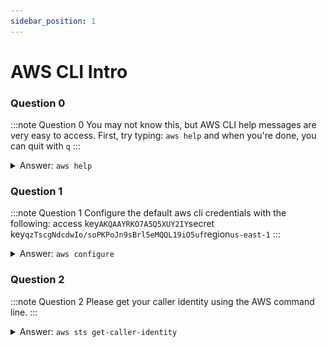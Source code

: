 ```yaml
---
sidebar_position: 1
---
```

# AWS CLI Intro

### Question 0
:::note Question 0
You may not know this, but AWS CLI help messages are very easy to access. First, try typing: ```aws help``` and when you're done, you can quit with ```q```
:::
<details>
<summary>Answer: <code>aws help</code></summary>
</details>


### Question 1
:::note Question 1
Configure the default aws cli credentials with the following: access key```AKQAAYRKO7A5Q5XUY2IY```secret key```qzTscgNdcdwIo/soPKPoJn9sBrl5eMQQL19iO5uf```region```us-east-1```
:::
<details>
<summary>Answer: <code>aws configure</code></summary>
we paste the credentials given in the question when prompted:

![response for aws sts get-caller-identity command](./assets/img/cr1-1.png)
</details>

### Question 2
:::note Question 2
Please get your caller identity using the AWS command line.
:::
<details>
<summary>Answer: <code>aws sts get-caller-identity</code></summary>
This command checks the credentials we added in the previous step and returns the user id, account, and ARN for those credentials.


![response for aws sts get-caller-identity command](./assets/img/cr1-2.png)
</details>